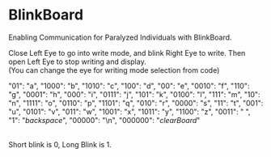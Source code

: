 # BlinkBoard
Enabling Communication for Paralyzed Individuals with BlinkBoard.

Close Left Eye to go into write mode, and blink Right Eye to write. Then open Left Eye to stop writing and display. <br>
(You can change the eye for writing mode selection from code) <br>

"01": "a", "1000": "b", "1010": "c", "100": "d", "00": "e", "0010": "f",
    "110": "g", "0001": "h", "000": "i", "0111": "j", "101": "k", "0100": "l",
    "111": "m", "10": "n", "1111": "o", "0110": "p", "1101": "q", "010": "r",
    "0000": "s", "11": "t", "001": "u", "0101": "v", "011": "w", "1001": "x",
    "1011": "y", "1100": "z", "0011": " ", "1": "_backspace_", "00000": "\n", "000000": "_clearBoard_"

<br> Short blink is 0, Long Blink is 1.

